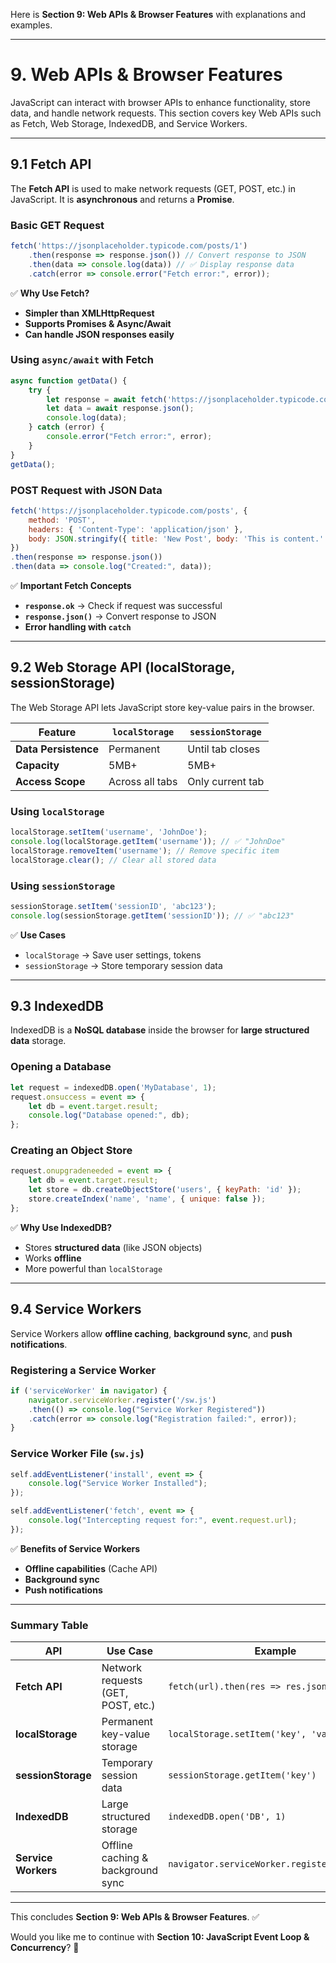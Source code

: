 Here is **Section 9: Web APIs & Browser Features** with explanations and examples.  

---

# **9. Web APIs & Browser Features**  

JavaScript can interact with browser APIs to enhance functionality, store data, and handle network requests. This section covers key Web APIs such as Fetch, Web Storage, IndexedDB, and Service Workers.  

---

## **9.1 Fetch API**  

The **Fetch API** is used to make network requests (GET, POST, etc.) in JavaScript. It is **asynchronous** and returns a **Promise**.

### **Basic GET Request**  
```javascript
fetch('https://jsonplaceholder.typicode.com/posts/1')
    .then(response => response.json()) // Convert response to JSON
    .then(data => console.log(data)) // ✅ Display response data
    .catch(error => console.error("Fetch error:", error));
```
✅ **Why Use Fetch?**  
- **Simpler than XMLHttpRequest**  
- **Supports Promises & Async/Await**  
- **Can handle JSON responses easily**  

### **Using `async/await` with Fetch**  
```javascript
async function getData() {
    try {
        let response = await fetch('https://jsonplaceholder.typicode.com/posts/1');
        let data = await response.json();
        console.log(data);
    } catch (error) {
        console.error("Fetch error:", error);
    }
}
getData();
```

### **POST Request with JSON Data**  
```javascript
fetch('https://jsonplaceholder.typicode.com/posts', {
    method: 'POST',
    headers: { 'Content-Type': 'application/json' },
    body: JSON.stringify({ title: 'New Post', body: 'This is content.' })
})
.then(response => response.json())
.then(data => console.log("Created:", data));
```

✅ **Important Fetch Concepts**  
- **`response.ok`** → Check if request was successful  
- **`response.json()`** → Convert response to JSON  
- **Error handling with `catch`**  

---

## **9.2 Web Storage API (localStorage, sessionStorage)**  

The Web Storage API lets JavaScript store key-value pairs in the browser.

| Feature | `localStorage` | `sessionStorage` |
|---------|---------------|------------------|
| **Data Persistence** | Permanent | Until tab closes |
| **Capacity** | 5MB+ | 5MB+ |
| **Access Scope** | Across all tabs | Only current tab |

### **Using `localStorage`**  
```javascript
localStorage.setItem('username', 'JohnDoe');
console.log(localStorage.getItem('username')); // ✅ "JohnDoe"
localStorage.removeItem('username'); // Remove specific item
localStorage.clear(); // Clear all stored data
```

### **Using `sessionStorage`**  
```javascript
sessionStorage.setItem('sessionID', 'abc123');
console.log(sessionStorage.getItem('sessionID')); // ✅ "abc123"
```
✅ **Use Cases**  
- `localStorage` → Save user settings, tokens  
- `sessionStorage` → Store temporary session data  

---

## **9.3 IndexedDB**  

IndexedDB is a **NoSQL database** inside the browser for **large structured data** storage.

### **Opening a Database**
```javascript
let request = indexedDB.open('MyDatabase', 1);
request.onsuccess = event => {
    let db = event.target.result;
    console.log("Database opened:", db);
};
```

### **Creating an Object Store**
```javascript
request.onupgradeneeded = event => {
    let db = event.target.result;
    let store = db.createObjectStore('users', { keyPath: 'id' });
    store.createIndex('name', 'name', { unique: false });
};
```

✅ **Why Use IndexedDB?**  
- Stores **structured data** (like JSON objects)  
- Works **offline**  
- More powerful than `localStorage`  

---

## **9.4 Service Workers**  

Service Workers allow **offline caching**, **background sync**, and **push notifications**.

### **Registering a Service Worker**
```javascript
if ('serviceWorker' in navigator) {
    navigator.serviceWorker.register('/sw.js')
    .then(() => console.log("Service Worker Registered"))
    .catch(error => console.log("Registration failed:", error));
}
```

### **Service Worker File (`sw.js`)**
```javascript
self.addEventListener('install', event => {
    console.log("Service Worker Installed");
});

self.addEventListener('fetch', event => {
    console.log("Intercepting request for:", event.request.url);
});
```

✅ **Benefits of Service Workers**  
- **Offline capabilities** (Cache API)  
- **Background sync**  
- **Push notifications**  

---

### **Summary Table**  

| API | Use Case | Example |
|-----|---------|---------|
| **Fetch API** | Network requests (GET, POST, etc.) | `fetch(url).then(res => res.json())` |
| **localStorage** | Permanent key-value storage | `localStorage.setItem('key', 'value')` |
| **sessionStorage** | Temporary session data | `sessionStorage.getItem('key')` |
| **IndexedDB** | Large structured storage | `indexedDB.open('DB', 1)` |
| **Service Workers** | Offline caching & background sync | `navigator.serviceWorker.register('/sw.js')` |

---

This concludes **Section 9: Web APIs & Browser Features**. ✅  

Would you like me to continue with **Section 10: JavaScript Event Loop & Concurrency**? 🚀
